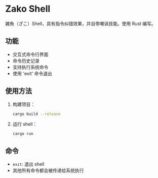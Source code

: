 # Zako Shell

雑魚（ざこ）Shell，具有指令纠错效果，并自带嘲讽技能。使用 Rust 编写。

## 功能

- 交互式命令行界面
- 命令历史记录
- 支持执行系统命令
- 使用 'exit' 命令退出

## 使用方法

1. 构建项目：

   ```bash
   cargo build --release
   ```

2. 运行 shell：

   ```bash
   cargo run
   ```

## 命令

- `exit`: 退出 shell
- 其他所有命令都会被传递给系统执行
